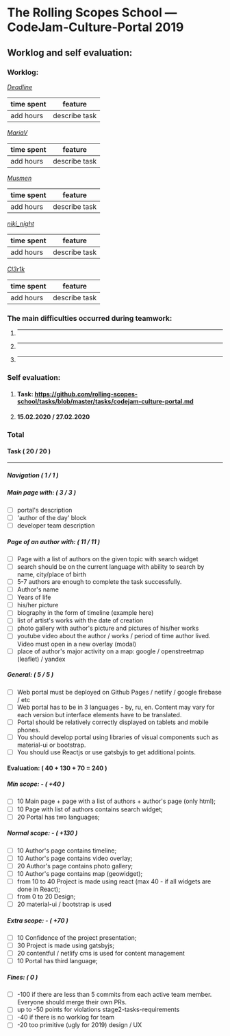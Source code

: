 
# The Rolling Scopes School — CodeJam-Culture-Portal 2019

## Worklog and self evaluation:

### Worklog:

_[Deadline](https://github.com/deadline2020)_

| time spent | feature                                       |
| ---------- | --------------------------------------------- |
| add hours  | describe task                                 |


_[MariaV](https://github.com/)_

| time spent | feature                                       |
| ---------- | --------------------------------------------- |
| add hours  | describe task                                 |

_[Musmen](https://github.com/musmen)_

| time spent | feature                                       |
| ---------- | --------------------------------------------- |
| add hours  | describe task                                 |

_[niki_night](https://github.com/)_

| time spent | feature                                       |
| ---------- | --------------------------------------------- |
| add hours  | describe task                                 |

_[Cl3r1k](https://github.com/cl3r1k)_

| time spent | feature                                       |
| ---------- | --------------------------------------------- |
| add hours  | describe task                                 |

### The main difficulties occurred during teamwork:
1. ---
2. ---
3. ---


### Self evaluation:

1. #### Task: https://github.com/rolling-scopes-school/tasks/blob/master/tasks/codejam-culture-portal.md
2. #### 15.02.2020 / 27.02.2020

### Total

#### Task ( 20 / 20 )

---

##### Navigation ( 1 / 1 )

##### Main page with: ( 3 / 3 )

- [ ] portal's description
- [ ] 'author of the day' block
- [ ] developer team description

##### Page of an author with: ( 11 / 11 )

- [ ] Page with a list of authors on the given topic with search widget
- [ ] search should be on the current language with ability to search by name, city/place of birth
- [ ] 5-7 authors are enough to complete the task successfully.
- [ ] Author's name
- [ ] Years of life
- [ ] his/her picture
- [ ] biography in the form of timeline (example here)
- [ ] list of artist's works with the date of creation
- [ ] photo gallery with author's picture and pictures of his/her works
- [ ] youtube video about the author / works / period of time author lived. Video must open in a new overlay (modal)
- [ ] place of author's major activity on a map: google / openstreetmap (leaflet) / yandex

##### General: ( 5 / 5 )

- [ ] Web portal must be deployed on Github Pages / netlify / google firebase / etc
- [ ] Web portal has to be in 3 languages - by, ru, en. Content may vary for each version but interface elements have to be translated.
- [ ] Portal should be relatively correctly displayed on tablets and mobile phones.
- [ ] You should develop portal using libraries of visual components such as material-ui or bootstrap.
- [ ] You should use Reactjs or use gatsbyjs to get additional points.

#### Evaluation: ( 40 + 130 + 70 = 240 )

##### Min scope: - ( +40 )

- [ ] 10 Main page + page with a list of authors + author's page (only html);
- [ ] 10 Page with list of authors contains search widget;
- [ ] 20 Portal has two languages;

##### Normal scope: - ( +130 )

- [ ] 10 Author's page contains timeline;
- [ ] 10 Author's page contains video overlay;
- [ ] 20 Author's page contains photo gallery;
- [ ] 10 Author's page contains map (geowidget);
- [ ] from 10 to 40 Project is made using react (max 40 - if all widgets are done in React);
- [ ] from 0 to 20 Design;
- [ ] 20 material-ui / bootstrap is used

##### Extra scope: - ( +70 )

- [ ] 10 Confidence of the project presentation;
- [ ] 30 Project is made using gatsbyjs;
- [ ] 20 contentful / netlify cms is used for content management
- [ ] 10 Portal has third language;

##### Fines: ( 0 )

- [ ] -100 if there are less than 5 commits from each active team member. Everyone should merge their own PRs.
- [ ] up to -50 points for violations stage2-tasks-requirements
- [ ] -40 if there is no worklog for team
- [ ] -20 too primitive (ugly for 2019) design / UX